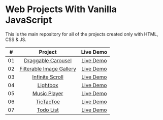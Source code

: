 # Web Projects With Vanilla JavaScript

This is the main repository for all of the projects created only with HTML, CSS & JS.

|  #  |            Project             | Live Demo |
| :-: | :----------------------------: | :-------: |
| 01  |       [Draggable Carousel](https://github.com/azhu159/vanilla_JS/tree/main/carousel)       | [Live Demo](https://azhu159.github.io/vanilla_JS/carousel/index.html)  |
| 02  |     [Filterable Image Gallery](https://github.com/azhu159/vanilla_JS/tree/main/Filterable%20Image%20Gallery)    | [Live Demo](https://azhu159.github.io/vanilla_JS/Filterable%20Image%20Gallery/index.html)  |
| 03  |    [Infinite Scroll](https://github.com/azhu159/vanilla_JS/tree/main/infinite-scroll)     | [Live Demo](https://azhu159.github.io/vanilla_JS/infinite-scroll/index.html)  |
| 04  |  [Lightbox](https://github.com/azhu159/vanilla_JS/tree/main/lightbox)  | [Live Demo](https://azhu159.github.io/vanilla_JS/lightbox/index.html)  |
| 05  | [Music Player](https://github.com/azhu159/vanilla_JS/tree/main/music-player)  | [Live Demo](https://azhu159.github.io/vanilla_JS/music-player/index.html)  |
| 06  |    [TicTacToe](https://github.com/azhu159/vanilla_JS/tree/main/tictactoe)    | [Live Demo](https://azhu159.github.io/vanilla_JS/tictactoe/index.html)  |
| 07  |        [Todo List](https://github.com/azhu159/vanilla_JS/tree/main/todolist)       | [Live Demo](https://azhu159.github.io/vanilla_JS/todolist/index.html)  |